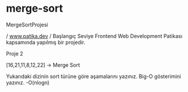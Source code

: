 # merge-sort
MergeSortProjesi

/ www.patika.dev / Başlangıç Seviye Frontend Web Development Patikası kapsamında yapılmış bir projedir.

Proje 2

[16,21,11,8,12,22] -> Merge Sort

Yukarıdaki dizinin sort türüne göre aşamalarını yazınız. Big-O gösterimini yazınız. -O(nlogn)


